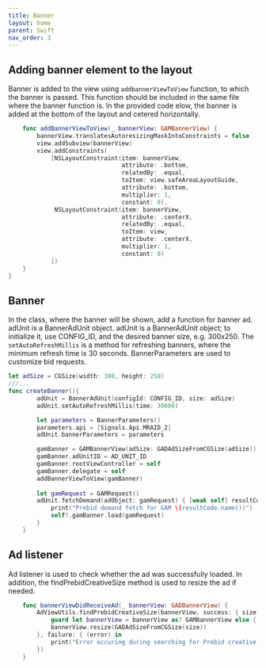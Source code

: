 ```yaml
---
title: Banner
layout: home
parent: Swift
nav_order: 3
---
```



## Adding banner element to the layout
Banner is added to the view using `addbannerViewToView` function, to which the banner is passed. This function should be included in the same file where the banner function is. In the provided code elow, the banner is added at the bottom of the layout and cetered horizontally.
```swift
    func addBannerViewToView(_ bannerView: GAMBannerView) {
        bannerView.translatesAutoresizingMaskIntoConstraints = false
        view.addSubview(bannerView)
        view.addConstraints(
            [NSLayoutConstraint(item: bannerView,
                                attribute: .bottom,
                                relatedBy: .equal,
                                toItem: view.safeAreaLayoutGuide,
                                attribute: .bottom,
                                multiplier: 1,
                                constant: 0),
             NSLayoutConstraint(item: bannerView,
                                attribute: .centerX,
                                relatedBy: .equal,
                                toItem: view,
                                attribute: .centerX,
                                multiplier: 1,
                                constant: 0)
            ])
    }
}
```
## Banner
In the class, where the banner will be shown, add a function for banner ad. adUnit is a BannerAdUnit object. adUnit is a BannerAdUnit object; to initialize it, use CONFIG_ID, and the desired banner size, e.g. 300x250. The `setAutoRefreshMillis` is a method for refreshing banners, where the minimum refresh time is 30 seconds. 
BannerParameters are used to customize bid requests. 
```swift
let adSize = CGSize(width: 300, height: 250)
///...
func createBanner(){
        adUnit = BannerAdUnit(configId: CONFIG_ID, size: adSize)
        adUnit.setAutoRefreshMillis(time: 30000)

        let parameters = BannerParameters()
        parameters.api = [Signals.Api.MRAID_2]
        adUnit.bannerParameters = parameters

        gamBanner = GAMBannerView(adSize: GADAdSizeFromCGSize(adSize))
        gamBanner.adUnitID = AD_UNIT_ID
        gamBanner.rootViewController = self
        gamBanner.delegate = self
        addBannerViewToView(gamBanner)
        
        let gamRequest = GAMRequest()
        adUnit.fetchDemand(adObject: gamRequest) { [weak self] resultCode in
            print("Prebid demand fetch for GAM \(resultCode.name())")
            self?.gamBanner.load(gamRequest)
        }
    }
```

## Ad listener
Ad listener is used to check whether the ad was successfully loaded. In addition, the findPrebidCreativeSize method is used to resize the ad if needed.
```swift
    func bannerViewDidReceiveAd(_ bannerView: GADBannerView) {
        AdViewUtils.findPrebidCreativeSize(bannerView, success: { size in
            guard let bannerView = bannerView as? GAMBannerView else { return }
            bannerView.resize(GADAdSizeFromCGSize(size))
        }, failure: { (error) in
            print("Error occuring during searching for Prebid creative size: \(error)")
        })
    }
```
